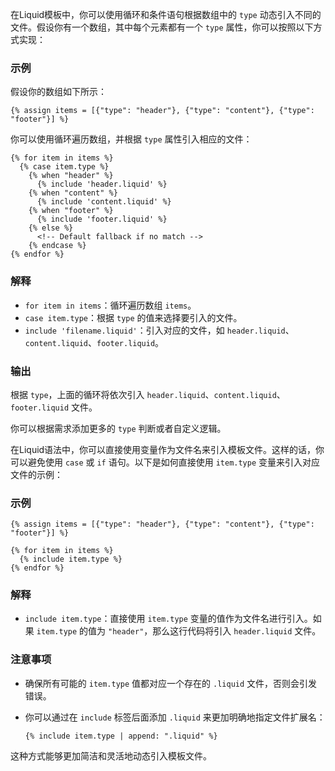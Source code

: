 在Liquid模板中，你可以使用循环和条件语句根据数组中的 `type` 动态引入不同的文件。假设你有一个数组，其中每个元素都有一个 `type` 属性，你可以按照以下方式实现：

### 示例

假设你的数组如下所示：

```liquid
{% assign items = [{"type": "header"}, {"type": "content"}, {"type": "footer"}] %}
```

你可以使用循环遍历数组，并根据 `type` 属性引入相应的文件：

```liquid
{% for item in items %}
  {% case item.type %}
    {% when "header" %}
      {% include 'header.liquid' %}
    {% when "content" %}
      {% include 'content.liquid' %}
    {% when "footer" %}
      {% include 'footer.liquid' %}
    {% else %}
      <!-- Default fallback if no match -->
    {% endcase %}
{% endfor %}
```

### 解释
- `for item in items`：循环遍历数组 `items`。
- `case item.type`：根据 `type` 的值来选择要引入的文件。
- `include 'filename.liquid'`：引入对应的文件，如 `header.liquid`、`content.liquid`、`footer.liquid`。

### 输出
根据 `type`，上面的循环将依次引入 `header.liquid`、`content.liquid`、`footer.liquid` 文件。

你可以根据需求添加更多的 `type` 判断或者自定义逻辑。



在Liquid语法中，你可以直接使用变量作为文件名来引入模板文件。这样的话，你可以避免使用 `case` 或 `if` 语句。以下是如何直接使用 `item.type` 变量来引入对应文件的示例：

### 示例

```liquid
{% assign items = [{"type": "header"}, {"type": "content"}, {"type": "footer"}] %}

{% for item in items %}
  {% include item.type %}
{% endfor %}
```

### 解释
- `include item.type`：直接使用 `item.type` 变量的值作为文件名进行引入。如果 `item.type` 的值为 `"header"`，那么这行代码将引入 `header.liquid` 文件。

### 注意事项
- 确保所有可能的 `item.type` 值都对应一个存在的 `.liquid` 文件，否则会引发错误。
- 你可以通过在 `include` 标签后面添加 `.liquid` 来更加明确地指定文件扩展名：

  ```liquid
  {% include item.type | append: ".liquid" %}
  ```

这种方式能够更加简洁和灵活地动态引入模板文件。